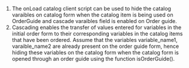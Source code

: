 1. The onLoad catalog client script can be used to hide the catalog varaibles on catalog form when the catalog item is being used on OrderGuide and cascade varaibles field is enabled on Order guide.
2. Cascading enables the transfer of values entered for variables in the initial order form to their corresponding variables in the catalog items that have been ordered.
Assume that the variables variable_name1, varaible_name2 are already present on the order guide form, hence hiding these variables on the catalog form when the catalog form is opened through an order guide using the function isOrderGuide().
